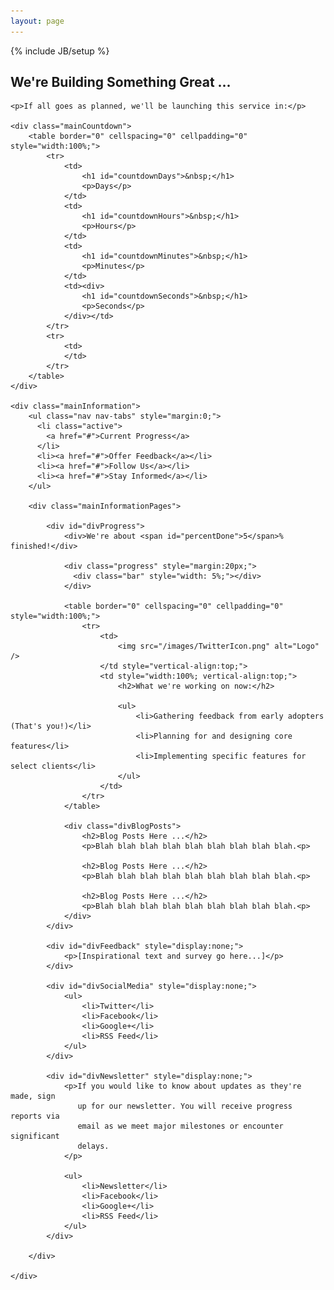 ```yaml
---
layout: page
---
```

{% include JB/setup %}

<div class="mainContent">
	<h2>We're Building Something Great ...</h2>
	
	<p>If all goes as planned, we'll be launching this service in:</p>
	
	<div class="mainCountdown">
		<table border="0" cellspacing="0" cellpadding="0" style="width:100%;">
			<tr>
				<td>
					<h1 id="countdownDays">&nbsp;</h1>
					<p>Days</p>
				</td>
				<td>
					<h1 id="countdownHours">&nbsp;</h1>
					<p>Hours</p>
				</td>
				<td>
					<h1 id="countdownMinutes">&nbsp;</h1>
					<p>Minutes</p>
				</td>
				<td><div>
					<h1 id="countdownSeconds">&nbsp;</h1>
					<p>Seconds</p>
				</div></td>
			</tr>
			<tr>
				<td>
				</td>
			</tr>
		</table>
	</div>

	<div class="mainInformation">
		<ul class="nav nav-tabs" style="margin:0;">
		  <li class="active">
			<a href="#">Current Progress</a>
		  </li>
		  <li><a href="#">Offer Feedback</a></li>
		  <li><a href="#">Follow Us</a></li>
		  <li><a href="#">Stay Informed</a></li>
		</ul>
		
		<div class="mainInformationPages">
		
			<div id="divProgress">
				<div>We're about <span id="percentDone">5</span>% finished!</div>

				<div class="progress" style="margin:20px;">
				  <div class="bar" style="width: 5%;"></div>
				</div>
				
				<table border="0" cellspacing="0" cellpadding="0" style="width:100%;">
					<tr>
						<td>
							<img src="/images/TwitterIcon.png" alt="Logo" />
						</td style="vertical-align:top;">
						<td style="width:100%; vertical-align:top;">
							<h2>What we're working on now:</h2>
				
							<ul>
								<li>Gathering feedback from early adopters (That's you!)</li>
								<li>Planning for and designing core features</li>
								<li>Implementing specific features for select clients</li>
							</ul>
						</td>
					</tr>
				</table>
			
				<div class="divBlogPosts">
					<h2>Blog Posts Here ...</h2>
					<p>Blah blah blah blah blah blah blah blah blah.<p>
				
					<h2>Blog Posts Here ...</h2>
					<p>Blah blah blah blah blah blah blah blah blah.<p>
				
					<h2>Blog Posts Here ...</h2>
					<p>Blah blah blah blah blah blah blah blah blah.<p>
				</div>
			</div>
		
			<div id="divFeedback" style="display:none;">
				<p>[Inspirational text and survey go here...]</p>
			</div>
		
			<div id="divSocialMedia" style="display:none;">
				<ul>
					<li>Twitter</li>
					<li>Facebook</li>
					<li>Google+</li>
					<li>RSS Feed</li>
				</ul>
			</div>
		
			<div id="divNewsletter" style="display:none;">
				<p>If you would like to know about updates as they're made, sign
				   up for our newsletter. You will receive progress reports via
				   email as we meet major milestones or encounter significant 
				   delays.
				</p>
			
				<ul>
					<li>Newsletter</li>
					<li>Facebook</li>
					<li>Google+</li>
					<li>RSS Feed</li>
				</ul>
			</div>
		
		</div>
		
	</div>

</div>	

<script type="text/javascript">
	var end = new Date('11/15/2014 10:00 AM');

	var _second = 1000;
	var _minute = _second * 60;
	var _hour = _minute * 60;
	var _day = _hour * 24;

	function showRemaining() {
		var now = new Date();
		var distance = end - now;
		if (distance < 0) {
			distance = 0;
			clearInterval(timer);
		}
		
		$("#countdownDays").text(Math.floor(distance / _day));
		$("#countdownHours").text(Math.floor((distance % _day) / _hour));
		$("#countdownMinutes").text(Math.floor((distance % _hour) / _minute));
		$("#countdownSeconds").text(Math.floor((distance % _minute) / _second));
	}
	
	var timer;

</script>

